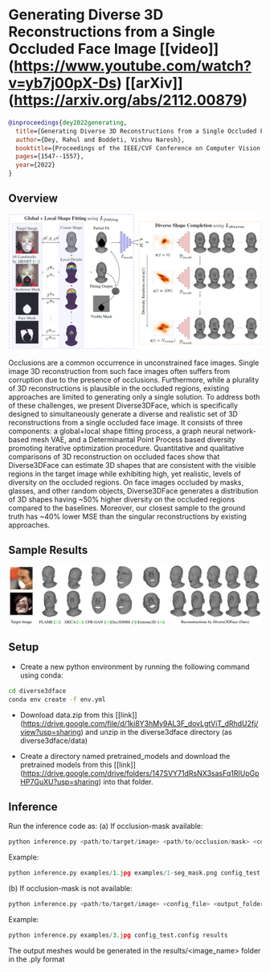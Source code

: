 # Generating Diverse 3D Reconstructions from a Single Occluded Face Image [[video]] (https://www.youtube.com/watch?v=yb7j00pX-Ds) [[arXiv]] (https://arxiv.org/abs/2112.00879)

```BibTex
@inproceedings{dey2022generating,
  title={Generating Diverse 3D Reconstructions from a Single Occluded Face Image},
  author={Dey, Rahul and Boddeti, Vishnu Naresh},
  booktitle={Proceedings of the IEEE/CVF Conference on Computer Vision and Pattern Recognition},
  pages={1547--1557},
  year={2022}
}
```

## Overview
<img src="assets/overview.PNG">


Occlusions are a common occurrence in unconstrained face images. Single image 3D reconstruction from such face images often suffers from corruption due to the presence of occlusions. Furthermore, while a plurality of 3D reconstructions is plausible in the occluded regions, existing approaches are limited to generating only a single solution. To address both of these challenges, we present Diverse3DFace, which is specifically designed to simultaneously generate a diverse and realistic set of 3D reconstructions from a single occluded face image. It consists of three components: a global+local shape fitting process, a graph neural network-based mesh VAE, and a Determinantal Point Process based diversity promoting iterative optimization procedure. Quantitative and qualitative comparisons of 3D reconstruction on occluded faces show that Diverse3DFace can estimate 3D shapes that are consistent with the visible regions in the target image while exhibiting high, yet realistic, levels of diversity on the occluded regions. On face images occluded by masks, glasses, and other random objects, Diverse3DFace generates a distribution of 3D shapes having ~50% higher diversity on the occluded regions compared to the baselines. Moreover, our closest sample to the ground truth has ~40% lower MSE than the singular reconstructions by existing approaches.

## Sample Results
<img src="assets/sample_artificial.PNG">


## Setup
- Create a new python environment by running the following command using conda:
```bash
cd diverse3dface
conda env create -f env.yml
```

- Download data.zip from this [[link]] (https://drive.google.com/file/d/1ki8Y3hMy9AL3F_dovLgtViT_dRhdU2fj/view?usp=sharing) and unzip in the diverse3dface directory (as diverse3dface/data)

- Create a directory named pretrained_models and download the pretrained models from this [[link]] (https://drive.google.com/drive/folders/147SVY71dRsNX3sasFq1RIUpGpHP7GuXU?usp=sharing) into that folder.

## Inference
Run the inference code as:
(a) If occlusion-mask available:
```python
python inference.py <path/to/target/image> <path/to/occlusion/mask> <config_file> <output_folder>
```
Example:
```python
python inference.py examples/1.jpg examples/1-seg_mask.png config_test.config results
```

(b) If occlusion-mask is not available:
```python
python inference.py <path/to/target/image> <config_file> <output_folder>
```
Example:
```python
python inference.py examples/3.jpg config_test.config results
```

The output meshes would be generated in the results/<image_name> folder in the .ply format
